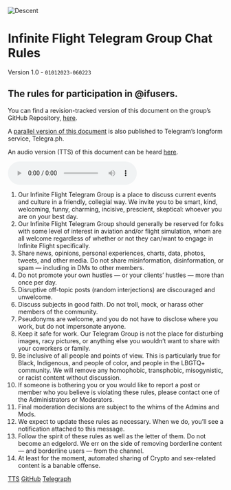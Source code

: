 ![Descent](/ifusers/images/descent.png)

# Infinite Flight Telegram Group Chat Rules

Version 1.0 - `01012023-060223`

## The rules for participation in @ifusers.

You can find a revision-tracked version of this document on the group’s GitHub Repository, [here](https://github.com/extratone/ifusers/blob/main/rules.md).

A [parallel version of this document](https://telegra.ph/ifusersMO-Telegram-Chat-Rules-11-30) is also published to Telegram’s longform service, Telegra.ph.

An audio version (TTS) of this document can be heard [here](https://t.me/columbiamo/10825).

<audio controls>
  <source src="https://github.com/extratone/columbia/raw/main/audio/rulestts.m4a">
</audio>

1. Our Infinite Flight Telegram Group is a place to discuss current events and culture in a friendly, collegial way. We invite you to be smart, kind, welcoming, funny, charming, incisive, prescient, skeptical: whoever you are on your best day.
2. Our Infinite Flight Telegram Group should generally be reserved for folks with some level of interest in aviation and/or flight simulation, whom are all welcome regardless of whether or not they can/want to engage in Infinite Flight specifically.
3. Share news, opinions, personal experiences, charts, data, photos, tweets, and other media. Do not share misinformation, disinformation, or spam — including in DMs to other members.
4. Do not promote your own hustles — or your clients’ hustles — more than once per day.
5. Disruptive off-topic posts (random interjections) are discouraged and unwelcome.
6. Discuss subjects in good faith. Do not troll, mock, or harass other members of the community.
7. Pseudonyms are welcome, and you do not have to disclose where you work, but do not impersonate anyone.
8. Keep it safe for work. Our Telegram Group is not the place for disturbing images, racy pictures, or anything else you wouldn’t want to share with your coworkers or family.
9. Be inclusive of all people and points of view. This is particularly true for Black, Indigenous, and people of color, and people in the LBGTQ+ community. We will remove any homophobic, transphobic, misogynistic, or racist content without discussion.
10. If someone is bothering you or you would like to report a post or member who you believe is violating these rules, please contact one of the Administrators or Moderators.
11. Final moderation decisions are subject to the whims of the Admins and Mods.
12. We expect to update these rules as necessary. When we do, you’ll see a notification attached to this message.
13. Follow the spirit of these rules as well as the letter of them. Do not become an edgelord. We err on the side of removing borderline content — and borderline users — from the channel.
14. At least for the moment, automated sharing of Crypto and sex-related content is a banable offense.

[TTS](buttonurl://t.me/ifusersmo/10825)
[GitHub](buttonurl://github.com/extratone/ifusers/blob/main/rules.md)
[Telegraph](buttonurl://telegra.ph/ifusersMO-Telegram-Chat-Rules-11-30)